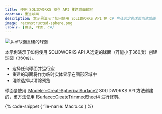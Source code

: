 ```yaml
---
title: 使用 SOLIDWORKS 模型 API 重建球面的宏
caption: 重建球面
description: 本示例演示了如何使用 SOLIDWORKS API 在 C# 中从选定的球面创建球面（360度）。
image: reconstructed-sphere.png
labels: [曲线, 球面, C#]
---
```

![从半球面重建的球面](reconstructed-sphere.png)

本示例演示了如何使用 SOLIDWORKS API 从选定的球面（可能小于360度）创建球面（360度）。

* 选择任何球面并运行宏
* 重建的球面将作为临时实体显示在图形区域中
* 清除选择以清除预览

球面是使用 [IModeler::CreateSphericalSurface2](https://help.solidworks.com/2018/english/api/sldworksapi/solidworks.interop.sldworks~solidworks.interop.sldworks.imodeler~createsphericalsurface2.html) SOLIDWORKS API 方法创建的，该方法使用 [ISurface::CreateTrimmedSheet4](https://help.solidworks.com/2018/english/api/sldworksapi/solidworks.interop.sldworks~solidworks.interop.sldworks.isurface~createtrimmedsheet4.html) 进行修剪。

{% code-snippet { file-name: Macro.cs } %}